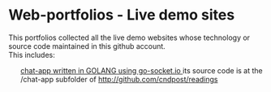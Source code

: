 <h1>Web-portfolios - Live demo sites </h1>
This portfolios collected all the live demo websites whose technology or source code maintained in this github account.
<br>
This includes:
<br>
<ul>
<a href="http://webportfolio.n2k.net:5000" >chat-app written in GOLANG using go-socket.io </a>  its source code is at
the /chat-app subfolder of <a href="https://github.com/cndpost/readings/"> http://github.com/cndpost/readings </a>
</ul>



